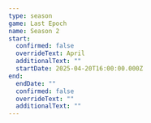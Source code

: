 ```yaml
---
type: season
game: Last Epoch
name: Season 2
start:
  confirmed: false
  overrideText: April
  additionalText: ""
  startDate: 2025-04-20T16:00:00.000Z
end:
  endDate: ""
  confirmed: false
  overrideText: ""
  additionalText: ""
---
```


